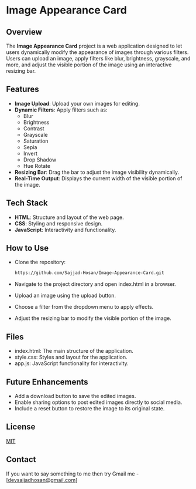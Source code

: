 # Image Appearance Card

## Overview
The **Image Appearance Card** project is a web application designed to let users dynamically modify the appearance of images through various filters. Users can upload an image, apply filters like blur, brightness, grayscale, and more, and adjust the visible portion of the image using an interactive resizing bar.

## Features
- **Image Upload**: Upload your own images for editing.
- **Dynamic Filters**: Apply filters such as:
  - Blur
  - Brightness
  - Contrast
  - Grayscale
  - Saturation
  - Sepia
  - Invert
  - Drop Shadow
  - Hue Rotate
- **Resizing Bar**: Drag the bar to adjust the image visibility dynamically.
- **Real-Time Output**: Displays the current width of the visible portion of the image.

## Tech Stack
- **HTML**: Structure and layout of the web page.
- **CSS**: Styling and responsive design.
- **JavaScript**: Interactivity and functionality.

## How to Use
- Clone the repository:
   ```bash
   https://github.com/Sajjad-Hosan/Image-Appearance-Card.git
   ```
- Navigate to the project directory and open index.html in a browser.

- Upload an image using the upload button.

- Choose a filter from the dropdown menu to apply effects.

- Adjust the resizing bar to modify the visible portion of the image.


## Files
- index.html: The main structure of the application.
- style.css: Styles and layout for the application.
- app.js: JavaScript functionality for interactivity.

## Future Enhancements
- Add a download button to save the edited images.
- Enable sharing options to post edited images directly to social media.
- Include a reset button to restore the image to its original state.

## License

[MIT](https://choosealicense.com/licenses/mit/)

## Contact

If you want to say something to me then try Gmail me - [devsajjadhosan@gmail.com]

